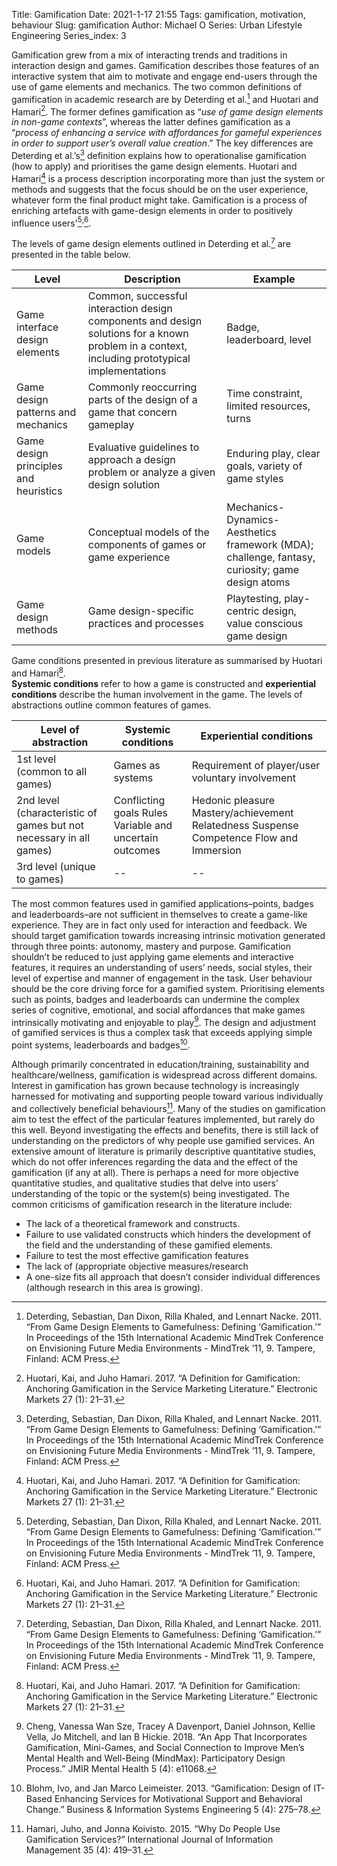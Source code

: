 Title: Gamification 
Date: 2021-1-17 21:55
Tags: gamification, motivation, behaviour
Slug: gamification
Author: Michael O
Series: Urban Lifestyle Engineering
Series_index: 3

Gamification grew from a mix of interacting trends and traditions in interaction design and games. Gamification describes those features of an interactive system that aim to motivate and engage end-users through the use of game elements and mechanics. The two common definitions of gamification in academic research are by Deterding et al.[^1] and Huotari and Hamari[^2]. The former defines gamification as “*use of game design elements in non-game contexts*”, whereas the latter defines gamification as a “*process of enhancing a service with affordances for gameful experiences in order to support user’s overall value creation*.” The key differences are Deterding et al.’s[^1] definition explains how to operationalise gamification (how to apply) and prioritises the game design elements. Huotari and Hamari[^2] is a process description incorporating more than just the system or methods and suggests that the focus should be on the user experience, whatever form the final product might take. Gamification is a process of enriching artefacts with game-design elements in order to positively influence users'[^1]<sup>,</sup>[^2].   

The levels of game design elements outlined in Deterding et al.[^1] are presented in the table below.

<table class="table">
  <thead>
    <tr>
    	<th>Level</th>
    	<th>Description</th>
    	<th>Example</th>
  	</tr>
  <thead>
	<tbody>
    <tr>
      <td>Game interface design elements</td>
      <td>Common, successful interaction design components and design solutions for a known problem in a context, including prototypical implementations</td>
      <td> Badge, leaderboard, level
      </td>
    </tr>
    <tr>
      <td>Game design patterns and mechanics</td>
      <td>Commonly reoccurring parts of the design of a game that concern gameplay</td>
      <td>Time constraint, limited resources, turns</td>
    </tr>
    <tr>
      <td>Game design principles and heuristics</td>
      <td>Evaluative guidelines to approach a design problem or analyze a given design solution</td>
      <td>Enduring play, clear goals, variety of game styles</td>
    </tr>
    <tr>
      <td>Game models</td>
      <td>Conceptual models of the components of games or game experience</td>
      <td>Mechanics-Dynamics-Aesthetics framework (MDA); challenge, fantasy, curiosity; game design atoms</td>
    </tr>
    <tr>
      <td>Game design methods</td>
      <td>Game design-specific practices and processes</td>
      <td>Playtesting, play-centric design, value conscious game design</td>
    </tr>
  </tbody>
</table>

Game conditions presented in previous literature as summarised by Huotari and Hamari[^2].   
**Systemic conditions** refer to how a game is constructed and **experiential conditions** describe the human involvement in the game. The levels of abstractions outline common features of games.

<table>
  <thead>
    <tr>
      <th>Level of abstraction</th>
      <th>Systemic conditions</th>
      <th>Experiential conditions</th>
    </tr>
  </thead>
  <tbody>
    <tr>
      <td>1st level (common to all games)</td>
      <td>Games as systems</td>
      <td>Requirement of player/user voluntary involvement
      </td>
    </tr>
    <tr>
      <td>2nd level (characteristic of games but not necessary in all games)</td>
      <td>Conflicting goals
          Rules
          Variable and uncertain outcomes
      </td>
      <td>Hedonic pleasure
          Mastery/achievement
          Relatedness
          Suspense
          Competence
          Flow and Immersion
      </td>
    </tr>
    <tr>
      <td>3rd level (unique to games)</td>
      <td>--</td>
      <td>--</td>
    </tr>
  </tbody>
</table>

The most common features used in gamified applications–points, badges and leaderboards–are not sufficient in themselves to create a game-like experience. They are in fact only used for interaction and feedback. We should target gamification towards increasing intrinsic motivation generated through three points: autonomy, mastery and purpose. Gamification shouldn’t be reduced to just applying game elements and interactive features, it requires an understanding of users’ needs, social styles, their level of expertise and manner of engagement in the task. User behaviour should be the core driving force for a gamified system. Prioritising elements such as points, badges and leaderboards can undermine the complex series of cognitive, emotional, and social affordances that make games intrinsically motivating and enjoyable to play[^3]. The design and adjustment of gamified services is thus a complex task that exceeds applying simple point systems, leaderboards and badges[^4].

Although primarily concentrated in education/training, sustainability and healthcare/wellness, gamification is widespread across different domains. Interest in gamification has grown because technology is increasingly harnessed for motivating and supporting people toward various individually and collectively beneficial behaviours[^5]. Many of the studies on gamification aim to test the effect of the particular features implemented, but rarely do this well. Beyond investigating the effects and benefits, there is still lack of understanding on the predictors of why people use gamified services. An extensive amount of literature is primarily descriptive quantitative studies, which do not offer inferences regarding the data and the effect of the gamification (if any at all). There is perhaps a need for more objective quantitative studies, and qualitative studies that delve into users’ understanding of the topic or the system(s) being investigated. The common criticisms of gamification research in the literature include:

* The lack of a theoretical framework and constructs.
* Failure to use validated constructs which hinders the development of the field and the understanding of these gamified elements.
* Failure to test the most effective gamification features
* The lack of (appropriate objective measures/research
* A one-size fits all approach that doesn’t consider individual differences (although research in this area is growing).

[^1]: Deterding, Sebastian, Dan Dixon, Rilla Khaled, and Lennart Nacke. 2011. “From Game Design Elements to Gamefulness: Defining ‘Gamification.’” In Proceedings of the 15th International Academic MindTrek Conference on Envisioning Future Media Environments - MindTrek ’11, 9. Tampere, Finland: ACM Press. 
[^2]: Huotari, Kai, and Juho Hamari. 2017. “A Definition for Gamification: Anchoring Gamification in the Service Marketing Literature.” Electronic Markets 27 (1): 21–31. 
[^3]: Cheng, Vanessa Wan Sze, Tracey A Davenport, Daniel Johnson, Kellie Vella, Jo Mitchell, and Ian B Hickie. 2018. “An App That Incorporates Gamification, Mini-Games, and Social Connection to Improve Men’s Mental Health and Well-Being (MindMax): Participatory Design Process.” JMIR Mental Health 5 (4): e11068.
[^4]: Blohm, Ivo, and Jan Marco Leimeister. 2013. “Gamification: Design of IT-Based Enhancing Services for Motivational Support and Behavioral Change.” Business & Information Systems Engineering 5 (4): 275–78.
[^5]: Hamari, Juho, and Jonna Koivisto. 2015. “Why Do People Use Gamification Services?” International Journal of Information Management 35 (4): 419–31. 